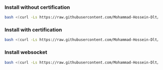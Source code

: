 
### Install without certification

```Bash
bash <(curl -Ls https://raw.githubusercontent.com/Mohammad-Hossein-Dlt/nginx_config/master/nginx_config.sh)
```


### Install with certification
```Bash
bash <(curl -Ls https://raw.githubusercontent.com/Mohammad-Hossein-Dlt/nginx_config/master/nginx_with_certificate.sh)
```

### Install websocket
```Bash
bash <(curl -Ls https://raw.githubusercontent.com/Mohammad-Hossein-Dlt/nginx_config/master/websocket.sh)
```

